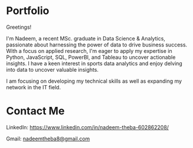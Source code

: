 # Portfolio
Greetings! 

I'm Nadeem, a recent MSc. graduate in Data Science & Analytics, passionate about harnessing the power of data to drive business success. With a focus on applied research, I'm eager to apply my expertise in Python, JavaScript, SQL, PowerBI, and Tableau to uncover actionable insights. I have a keen interest in sports data analytics and enjoy delving into data to uncover valuable insights. 

I am focusing on developing my technical skills as well as expanding my network in the IT field.

# Contact Me
LinkedIn: https://www.linkedin.com/in/nadeem-theba-602862208/

Gmail: nadeemtheba8@gmail.com
